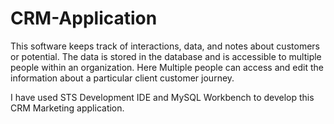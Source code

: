# CRM-Application
This software keeps track of interactions, data, and notes about customers or potential. The data is stored in the database and is accessible to multiple people within an organization. Here Multiple people can access and edit the information about a particular client customer journey.

I have used STS Development IDE and MySQL Workbench to develop this CRM Marketing application.
